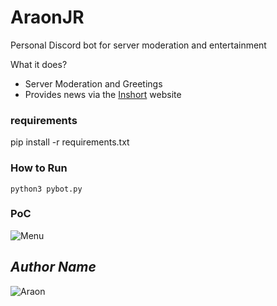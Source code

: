 # AraonJR
 Personal Discord bot for server moderation and entertainment 

What it does?
* Server Moderation and Greetings
* Provides news via the [Inshort](https://inshorts.com/en/read) website

### requirements
pip install -r requirements.txt


### How to Run

```
python3 pybot.py
```

### PoC
![Menu](https://i.ibb.co/XYjB90j/araonjr.png)


## *Author Name*
![Araon](https://github.com/Araon)

